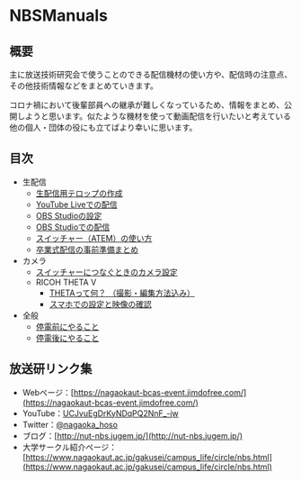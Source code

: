 # NBSManuals

## 概要

主に放送技術研究会で使うことのできる配信機材の使い方や、配信時の注意点、その他技術情報などをまとめていきます。

コロナ禍において後輩部員への継承が難しくなっているため、情報をまとめ、公開しようと思います。似たような機材を使って動画配信を行いたいと考えている他の個人・団体の役にも立てばより幸いに思います。


## 目次

- 生配信
	- [生配信用テロップの作成](./Broadcast/Telop.md)
	- [YouTube Liveでの配信](./Broadcast/YouTubeLive.md)
	- [OBS Studioの設定](./Broadcast/OBSStudioSetting.md)
	- [OBS Studioでの配信](./Broadcast/OBSStudioBroadcast.md)
	- [スイッチャー（ATEM）の使い方](./Broadcast/Switcher.md)
	- [卒業式配信の事前準備まとめ](./Broadcast/PrepareGraduation.md)
- カメラ
	- [スイッチャーにつなぐときのカメラ設定](./Camera/ToSwitcher.md)
	- RICOH THETA V
		- [THETAって何？ （撮影・編集方法込み）](./Camera/RicohThetaV/WhatIsTheta.md)
		- [スマホでの設定と映像の確認](./Camera/RicohThetaV/SettingUpAndCheckingImageWithYourSmartphone.md)
- 全般
	- [停電前にやること](./general/before-a-power-cut.md)
	- [停電後にやること](./general/after-a-power-cut.md)


## 放送研リンク集

- Webページ：[https://nagaokaut-bcas-event.jimdofree.com/](https://nagaokaut-bcas-event.jimdofree.com/)
- YouTube：[UCJvuEgDrKyNDqPQ2NnF_-jw](https://www.youtube.com/channel/UCJvuEgDrKyNDqPQ2NnF_-jw)
- Twitter：[@nagaoka_hoso](https://twitter.com/nagaoka_hoso)
- ブログ：[http://nut-nbs.jugem.jp/](http://nut-nbs.jugem.jp/)
- 大学サークル紹介ページ：[https://www.nagaokaut.ac.jp/gakusei/campus_life/circle/nbs.html](https://www.nagaokaut.ac.jp/gakusei/campus_life/circle/nbs.html)
